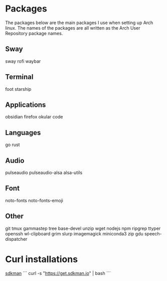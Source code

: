 # Packages
The packages below are the main packages I use when setting up Arch linux. The names of the packages are all written as the Arch User Repository package names.

## Sway
sway
rofi
waybar

## Terminal
foot
starship

## Applications
obsidian
firefox
okular
code

## Languages
go
rust

## Audio
pulseaudio
pulseaudio-alsa
alsa-utils

## Font
noto-fonts
noto-fonts-emoji

## Other
git
tmux
gammastep
tree
base-devel
unzip
wget
nodejs
npm
ripgrep
ttyper
openssh
wl-clipboard
grim
slurp
imagemagick
miniconda3
zip
gdu
speech-dispatcher

# Curl installations
[sdkman](https://sdkman.io/)
´´´
curl -s "https://get.sdkman.io" | bash
´´´
